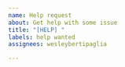 ```yaml
---
name: Help request
about: Get help with some issue
title: "[HELP] "
labels: help wanted
assignees: wesleybertipaglia

---
```



